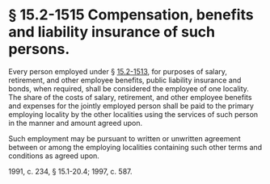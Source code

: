 # § 15.2-1515 Compensation, benefits and liability insurance of such persons.

<p>Every person employed under § <a href='http://law.lis.virginia.gov/vacode/15.2-1513/'>15.2-1513</a>, for purposes of salary, retirement, and other employee benefits, public liability insurance and bonds, when required, shall be considered the employee of one locality. The share of the costs of salary, retirement, and other employee benefits and expenses for the jointly employed person shall be paid to the primary employing locality by the other localities using the services of such person in the manner and amount agreed upon.</p><p>Such employment may be pursuant to written or unwritten agreement between or among the employing localities containing such other terms and conditions as agreed upon.</p><p>1991, c. 234, § 15.1-20.4; 1997, c. 587.</p>